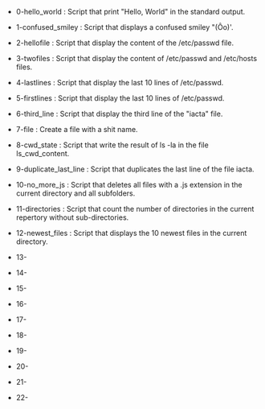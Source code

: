 - 0-hello_world : Script that print "Hello, World" in the standard output.

- 1-confused_smiley : Script that displays a confused smiley "(Ôo)'.

- 2-hellofile : Script that display the content of the /etc/passwd file.

- 3-twofiles : Script that display the content of /etc/passwd and /etc/hosts files.

- 4-lastlines : Script that display the last 10 lines of /etc/passwd.

- 5-firstlines : Script that display the last 10 lines of /etc/passwd.

- 6-third_line : Script that display the third line of the "iacta" file.

- 7-file : Create a file with a shit name.

- 8-cwd_state : Script that write the result of ls -la in the file ls_cwd_content.

- 9-duplicate_last_line : Script that duplicates the last line of the file iacta.

- 10-no_more_js : Script that deletes all files with a .js extension in the current directory and all subfolders.

- 11-directories : Script that count the number of directories in the current repertory without sub-directories.

- 12-newest_files : Script that displays the 10 newest files in the current directory.

- 13-

- 14-

- 15-

- 16-

- 17-

- 18-

- 19-

- 20-

- 21-

- 22-
